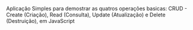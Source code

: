 Aplicação Simples para demostrar as quatros operações basicas: CRUD - Create (Criação), Read (Consulta), Update (Atualização) e Delete (Destruição), em JavaScript
